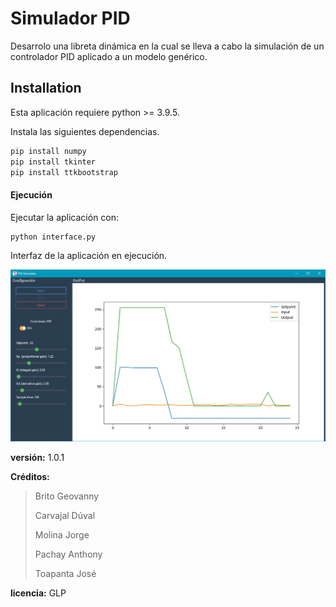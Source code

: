 # Simulador PID

Desarrolo una libreta dinámica en la cual se lleva a cabo la simulación de un controlador PID aplicado a un modelo genérico.

## Installation

Esta aplicación requiere python >= 3.9.5.

Instala las siguientes dependencias.

```sh
pip install numpy
pip install tkinter
pip install ttkbootstrap
```

#### Ejecución

Ejecutar la aplicación con:

```sh
python interface.py
```
Interfaz de la aplicación en ejecución.

![Ejecución de la aplicación](https://raw.githubusercontent.com/ANTHONYPACHAY/PID_simulator/master/assets/app.png?raw=true)


**versión:** 1.0.1

**Créditos:** 

> Brito Geovanny
> 
> Carvajal Dúval
> 
> Molina Jorge
> 
> Pachay Anthony
> 
> Toapanta José
 
**licencia:** GLP
